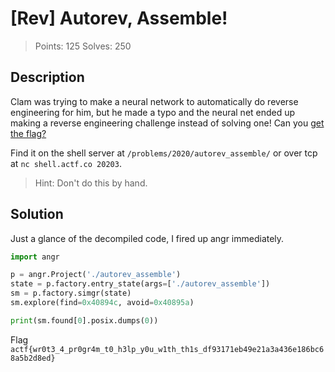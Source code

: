 # [Rev] Autorev, Assemble!

> Points: 125
> Solves: 250

## Description

Clam was trying to make a neural network to automatically do reverse engineering for him, but he made a typo and the neural net ended up making a reverse engineering challenge instead of solving one! Can you [get the flag?](autorev_assemble)

Find it on the shell server at `/problems/2020/autorev_assemble/` or over tcp at `nc shell.actf.co 20203`.

> Hint: Don't do this by hand.

## Solution

Just a glance of the decompiled code, I fired up angr immediately.

```python
import angr

p = angr.Project('./autorev_assemble')
state = p.factory.entry_state(args=['./autorev_assemble'])
sm = p.factory.simgr(state)
sm.explore(find=0x40894c, avoid=0x40895a)

print(sm.found[0].posix.dumps(0))
```

Flag `actf{wr0t3_4_pr0gr4m_t0_h3lp_y0u_w1th_th1s_df93171eb49e21a3a436e186bc68a5b2d8ed}`
